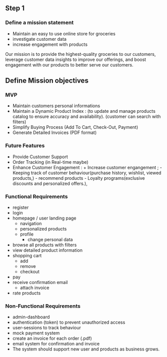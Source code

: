 

## Step 1

### Define a mission statement
- Maintain an easy to use online store for groceries
- investigate customer data
- increase engagement with products

Our mission is to provide the highest-quality groceries to our customers, leverage customer data insights to improve our offerings, and boost engagement with our products to better serve our customers.

## Define Mission objectives
### MVP

* Maintain customers personal informations
* Maintain a Dynamic Product Index :
(to update and manage products catalog to ensure accuracy and availability).
(customer can search with filters)
* Simplify Buying Process (Add To Cart, Check-Out, Payment)
* Generate Detailed Invoices (PDF format)

### Future Features

* Provide Customer Support
* Order Tracking (in Real-time maybe)
* Enhance Customer Engagement :
      + Increase customer engangement ;
         - Keeping track of customer behaviour(purchase history,  wishlist, viewed products,)
         - recommend products
         - Loyalty programs(exclusive discounts and personalized offers.),


### Functional Requirements
- register
- login
- homepage / user landing page
    - navigation
    - personalized products
    - profile
        - change personal data
- browse all products with filters
- view detailed product information
- shopping cart
    - add
    - remove
    - checkout
- pay
- receive confirmation email
    - attach invoice
- rate products


### Non-Functional Requirements
- admin-dashboard
- authentication (token) to prevent unauthorized access
- user-sessions to track behaviour
- mock payment system
- create an invoice for each order (.pdf)
- email system for confirmation and invoice
- The system should support new user and products as business grows.
